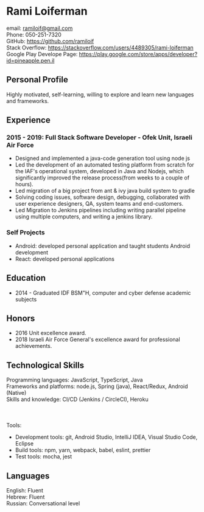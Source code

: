 # Rami Loiferman

email: ramiloif@gmail.com  
Phone: 050-251-7320  
GitHub: <https://github.com/ramiloif>  
Stack Overflow: <https://stackoverflow.com/users/4489305/rami-loiferman>
Google Play Develope Page: <https://play.google.com/store/apps/developer?id=pineapple.pen.il>
## Personal Profile

Highly motivated, self-learning, willing to explore and learn new languages and frameworks.

## Experience

### 2015 - 2019: Full Stack Software Developer - Ofek Unit, Israeli Air Force

- Designed and implemented a java-code generation tool using node js
- Led the development of an automated testing platform from scratch for the IAF's operational system, developed in Java and Nodejs,
which significantly improved the release process(from weeks to a couple of hours).
- Led migration of a big project from ant & ivy java build system to gradle
- Solving coding issues, software design, debugging, collaborated with user experience designers, QA, system teams and end-customers.
- Led Migration to Jenkins pipelines including writing parallel pipeline using multiple computers,
  and writing a jenkins library.
  
### Self Projects
- Android: developed personal application and taught students Android development
- React: developed personal applications

## Education

- 2014 - Graduated IDF BSM"H, computer and cyber defense academic subjects

## Honors

- 2016 Unit excellence award.
- 2018 Israeli Air Force General's excellence award for professional achievements.

## Technological Skills

Programming languages: JavaScript, TypeScript, Java  
Frameworks and platforms: node.js, Spring (java), React/Redux, Android (Native)  
Skills and knowledge: CI/CD (Jenkins / CircleCI), Heroku
<br/> <br/> <br/><br/>
Tools:

- Development tools: git, Android Studio, IntelliJ IDEA, Visual Studio Code, Eclipse
- Build tools: npm, yarn, webpack, babel, eslint, prettier
- Test tools: mocha, jest

## Languages

English: Fluent  
Hebrew: Fluent  
Russian: Conversational level
